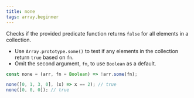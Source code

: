 ```yaml
---
title: none
tags: array,beginner
---
```


Checks if the provided predicate function returns `false` for all elements in a collection.

- Use `Array.prototype.some()` to test if any elements in the collection return `true` based on `fn`.
- Omit the second argument, `fn`, to use `Boolean` as a default.

```js
const none = (arr, fn = Boolean) => !arr.some(fn);
```

```js
none([0, 1, 3, 0], (x) => x == 2); // true
none([0, 0, 0]); // true
```
